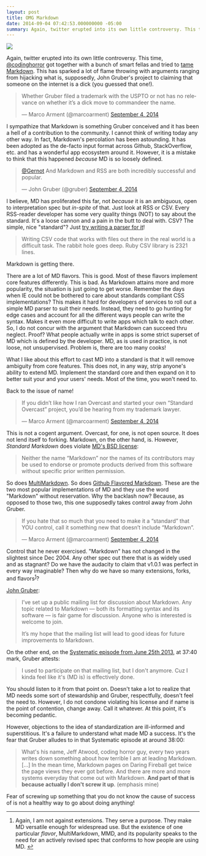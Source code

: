 ```yaml
---
layout: post
title: OMG Markdown
date: 2014-09-04 07:42:53.000000000 -05:00
summary: Again, twitter erupted into its own little controversy. This time, <a href="https://twitter.com/codinghorror">@codinghorror</a> got together with a bunch of smart fellas and tried to <a href="http://standardmarkdown.com">tame Markdown</a>.
---
```

![](http://www.arcticencounters.net/perch/resources/writing-writing-31275199-1500-1004.jpg)
<p>Again, twitter erupted into its own little controversy. This time, <a href="https://twitter.com/codinghorror">@codinghorror</a> got together with a bunch of smart fellas and tried to <a href="http://standardmarkdown.com">tame Markdown</a>. This has sparked a lot of flame throwing with arguments ranging from hijacking what is, supposedly, John Gruber's project to claiming that someone on the internet is a dick (you guessed that one!).</p>

<blockquote class="twitter-tweet" lang="en"><p>Whether Gruber filed a trademark with the USPTO or not has no relevance on whether it’s a dick move to commandeer the name.</p>&mdash; Marco Arment (@marcoarment) <a href="https://twitter.com/marcoarment/status/507547724968128512">September 4, 2014</a></blockquote>

<script async src="//platform.twitter.com/widgets.js" charset="utf-8"></script>

<p>I sympathize that Markdown is something Gruber conceived and it has been a hell of a contribution to the community. I cannot think of writing today any other way. In fact, Markdown's percolation has been astounding. It has been adopted as the de-facto input format across Github, StackOverflow, etc. and has a wonderful app ecosystem around it. However, it is a mistake to think that this happened <em>because</em> MD is so loosely defined.</p>

<blockquote class="twitter-tweet" lang="en"><p><a href="https://twitter.com/Gernot">@Gernot</a> And Markdown and RSS are both incredibly successful and popular.</p>&mdash; John Gruber (@gruber) <a href="https://twitter.com/gruber/status/507559105977147392">September 4, 2014</a></blockquote>

<script async src="//platform.twitter.com/widgets.js" charset="utf-8"></script>

<p>I believe, MD has proliferated this far, not <em>because</em> it is an ambiguous, open to interpretation spec but <em>in-spite</em> of that. Just look at RSS or CSV. Every RSS-reader developer has some very quality things (NOT) to say about the standard. It's a loose cannon and a pain in the butt to deal with. CSV? The simple, nice "standard"? Just <a href="http://tburette.github.io/blog/2014/05/25/so-you-want-to-write-your-own-CSV-code/">try writing a parser for it</a>!</p>

<blockquote>
  <p>Writing CSV code that works with files out there in the real world is a difficult task. The rabbit hole goes deep. Ruby CSV library is 2321 lines.</p>
</blockquote>

<p>Markdown is getting there.</p>

<p>There are a lot of MD flavors. This is good. Most of these flavors implement core features differently. This is bad. As Markdown attains more and more popularity, the situation is just going to get worse. Remember the days when IE could not be bothered to care about standards compliant CSS implementations? This makes it hard for developers of services to roll out a simple MD parser to suit their needs. Instead, they need to go hunting for edge cases and account for all the different ways people can write the syntax. Makes it even more difficult to write apps which talk to each other. So, I do not concur with the argument that Markdown can succeed thru neglect. Proof? What people actually write in apps is some strict superset of MD which is defined by the developer. MD, as is used in practice, is not loose, not unsupervised. Problem is, there are too many cooks!</p>

<p>What I like about this effort to cast MD into a standard is that it will remove ambiguity from core features. This does not, in any way, strip anyone's ability to extend MD. Implement the standard core and then expand on it to better suit your and your users' needs. Most of the time, you won't need to.</p>

<p>Back to the issue of name!</p>

<blockquote class="twitter-tweet" lang="en"><p>If you didn’t like how I ran Overcast and started your own “Standard Overcast” project, you’d be hearing from my trademark lawyer.</p>&mdash; Marco Arment (@marcoarment) <a href="https://twitter.com/marcoarment/status/507531412594233344">September 4, 2014</a></blockquote>

<script async src="//platform.twitter.com/widgets.js" charset="utf-8"></script>

<p>This is not a cogent argument. Overcast, for one, is not open source. It does not lend itself to forking. Markdown, on the other hand, is. However, <em>Standard Markdown</em> does violate <a href="http://daringfireball.net/projects/markdown/license">MD's BSD license</a>:</p>

<blockquote>
  <p>Neither the name “Markdown” nor the names of its contributors may be used to endorse or promote products derived from this software without specific prior written permission.</p>
</blockquote>

<p>So does <a href="http://fletcherpenney.net/multimarkdown/">MultiMarkdown</a>. So does <a href="https://help.github.com/articles/github-flavored-markdown">Github Flavored Markdown</a>.
These are the two most popular implementations of MD and they use the word "Markdown" without reservation. Why the backlash now? Because, as opposed to those two, this one supposedly takes control away from John Gruber.</p>

<blockquote class="twitter-tweet" lang="en"><p>If you hate that so much that you need to make it a “standard” that YOU control, call it something new that doesn’t include “Markdown”.</p>&mdash; Marco Arment (@marcoarment) <a href="https://twitter.com/marcoarment/status/507528536291561472">September 4, 2014</a></blockquote>

<script async src="//platform.twitter.com/widgets.js" charset="utf-8"></script>

<p>Control that he never exercised. "Markdown" has not changed in the slightest since Dec 2004. Any other spec out there that is as widely used and as stagnant? Do we have the audacity to claim that v1.0.1 was perfect in every way imaginable? Then why do we have so many extensions, forks, and flavors<sup id="fnref-789:fn-1"><a href="#fn-789:fn-1" rel="footnote">1</a></sup>?</p>

<p><a href="http://daringfireball.net/projects/markdown/">John Gruber</a>:</p>

<blockquote>
  <p>I’ve set up a public mailing list for discussion about Markdown. Any topic related to Markdown — both its formatting syntax and its software — is fair game for discussion. Anyone who is interested is welcome to join.</p>
  
  <p>It’s my hope that the mailing list will lead to good ideas for future improvements to Markdown.</p>
</blockquote>

<p>On the other end, on the <a href="http://5by5.tv/systematic/50">Systematic episode from June 25th 2013</a>, at 37:40 mark, Gruber attests:</p>

<blockquote>
  <p>I used to participate on that mailing list, but I don't anymore. Cuz I kinda feel like it's (MD is) is effectively done.</p>
</blockquote>

<p>You should listen to it from that point on. Doesn't take a lot to realize that MD needs some sort of stewardship and Gruber, respectfully, doesn't feel the need to. However, I do not condone violating his license and if name is the point of contention, change away. Call it whatever. At this point, it's becoming pedantic.</p>

<p>However, objections to the idea of standardization are ill-informed and superstitious. It's a failure to understand what made MD a success. It's the fear that Gruber alludes to in that Systematic episode at around 38:00:</p>

<blockquote>
  <p>What's his name, Jeff Atwood, coding horror guy, every two years writes down something about how terrible I am at leading Markdown. [...]
  In the mean time, Markdown pages on Daring Fireball get twice the page views they ever got before. And there are more and more systems everyday that come out with Markdown. <strong>And part of that is because actually I don't screw it up</strong>.
  (emphasis mine)</p>
</blockquote>

<p>Fear of screwing up something that you do not know the cause of success of is not a healthy way to go about doing anything!</p>

<div class="footnotes">
<hr />
<ol>

<li id="fn-789:fn-1">
<p>Again, I am not against extensions. They serve a purpose. They make MD versatile enough for widespread use. But the existence of one particular <em>flavor</em>, MultiMarkdown, MMD, and its popularity speaks to the need for an actively revised spec that conforms to how people are using MD.&#160;<a href="#fnref-789:fn-1" rev="footnote">&#8617;</a></p>
</li>

</ol>
</div>
